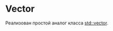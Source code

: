 # Vector

Реализован простой аналог класса
[std::vector](https://en.cppreference.com/w/cpp/container/vector).
